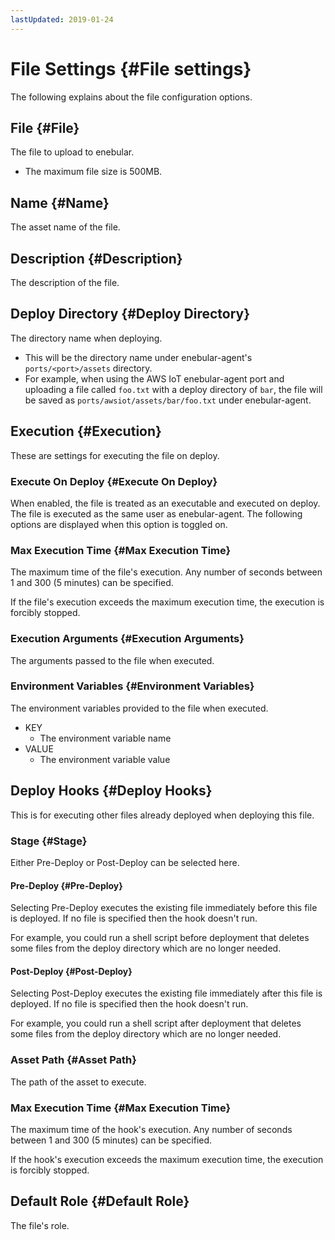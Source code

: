 ```yaml
---
lastUpdated: 2019-01-24
---
```


# File Settings {#File settings}

The following explains about the file configuration options.

## File {#File}

The file to upload to enebular.

- The maximum file size is 500MB.

## Name {#Name}

The asset name of the file.

## Description {#Description}

The description of the file.

## Deploy Directory {#Deploy Directory}

The directory name when deploying.

- This will be the directory name under enebular-agent's `ports/<port>/assets` directory. 
- For example, when using the AWS IoT enebular-agent port and uploading a file called `foo.txt` with a deploy directory of `bar`, the file will be saved as `ports/awsiot/assets/bar/foo.txt` under enebular-agent.

## Execution {#Execution}

These are settings for executing the file on deploy.

### Execute On Deploy {#Execute On Deploy}

When enabled, the file is treated as an executable and executed on deploy.
The file is executed as the same user as enebular-agent.
The following options are displayed when this option is toggled on.

### Max Execution Time {#Max Execution Time}

The maximum time of the file's execution.
Any number of seconds between 1 and 300 (5 minutes) can be specified.

If the file's execution exceeds the maximum execution time, the execution is forcibly stopped.

### Execution Arguments {#Execution Arguments}

The arguments passed to the file when executed.

### Environment Variables {#Environment Variables}

The environment variables provided to the file when executed.

- KEY
    - The environment variable name
- VALUE
    - The environment variable value

## Deploy Hooks {#Deploy Hooks}

This is for executing other files already deployed when deploying this file.

### Stage {#Stage}

Either Pre-Deploy or Post-Deploy can be selected here.

#### Pre-Deploy {#Pre-Deploy}

Selecting Pre-Deploy executes the existing file immediately before this file is deployed.
If no file is specified then the hook doesn't run.

For example, you could run a shell script before deployment that deletes some files from the deploy directory which are no longer needed.

#### Post-Deploy {#Post-Deploy}

Selecting Post-Deploy executes the existing file immediately after this file is deployed.
If no file is specified then the hook doesn't run.

For example, you could run a shell script after deployment that deletes some files from the deploy directory which are no longer needed.

### Asset Path {#Asset Path}

The path of the asset to execute.

### Max Execution Time {#Max Execution Time}

The maximum time of the hook's execution.
Any number of seconds between 1 and 300 (5 minutes) can be specified.

If the hook's execution exceeds the maximum execution time, the execution is forcibly stopped.

## Default Role {#Default Role}

The file's role.
